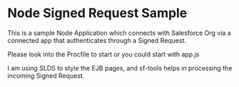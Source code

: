 # Node Signed Request Sample

This is a sample Node Application which connects with Salesforce Org via a connected app that authenticates through a Signed Request.

Please look into the Procfile to start or you could start with app.js

I am using SLDS to style the EJB pages, and sf-tools helps in processing the incoming Signed Request.